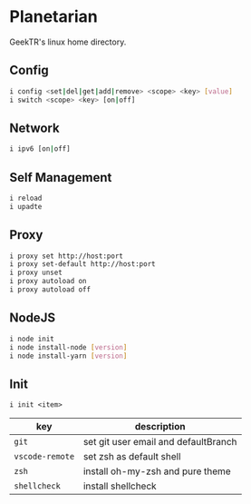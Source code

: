 # Planetarian

GeekTR's linux home directory.

## Config

```bash
i config <set|del|get|add|remove> <scope> <key> [value]
i switch <scope> <key> [on|off]
```

## Network

```bash
i ipv6 [on|off]
```

## Self Management

```bash
i reload
i upadte
``` 

## Proxy

```bash
i proxy set http://host:port
i proxy set-default http://host:port
i proxy unset
i proxy autoload on
i proxy autoload off
```

## NodeJS

```bash
i node init
i node install-node [version]
i node install-yarn [version]
```

## Init

`i init <item>`

| key             | description                          |
| --------------- | ------------------------------------ |
| `git`           | set git user email and defaultBranch |
| `vscode-remote` | set zsh as default shell             |
| `zsh`           | install oh-my-zsh and pure theme     |
| `shellcheck`    | install shellcheck                   |
